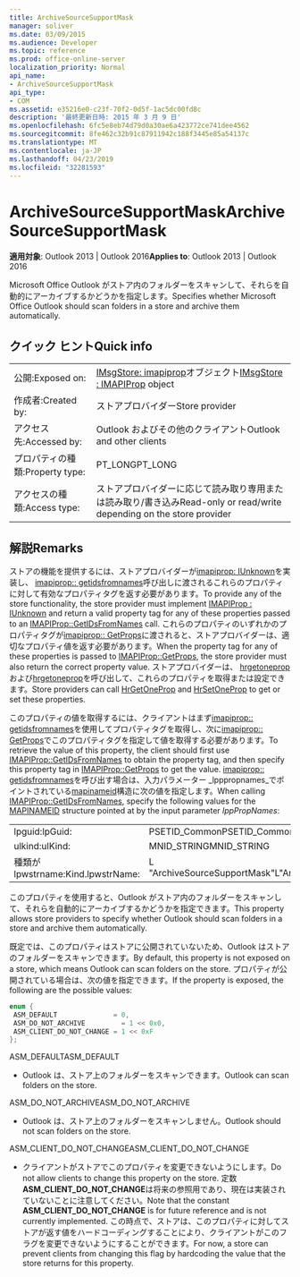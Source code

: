 ```yaml
---
title: ArchiveSourceSupportMask
manager: soliver
ms.date: 03/09/2015
ms.audience: Developer
ms.topic: reference
ms.prod: office-online-server
localization_priority: Normal
api_name:
- ArchiveSourceSupportMask
api_type:
- COM
ms.assetid: e35216e0-c23f-70f2-0d5f-1ac5dc00fd8c
description: '最終更新日時: 2015 年 3 月 9 日'
ms.openlocfilehash: 6fc5e8eb74d79d0a30ae6a423772ce741dee4562
ms.sourcegitcommit: 8fe462c32b91c87911942c188f3445e85a54137c
ms.translationtype: MT
ms.contentlocale: ja-JP
ms.lasthandoff: 04/23/2019
ms.locfileid: "32281593"
---
```

# <a name="archivesourcesupportmask"></a><span data-ttu-id="2f035-103">ArchiveSourceSupportMask</span><span class="sxs-lookup"><span data-stu-id="2f035-103">ArchiveSourceSupportMask</span></span>

  
  
<span data-ttu-id="2f035-104">**適用対象**: Outlook 2013 | Outlook 2016</span><span class="sxs-lookup"><span data-stu-id="2f035-104">**Applies to**: Outlook 2013 | Outlook 2016</span></span> 
  
<span data-ttu-id="2f035-105">Microsoft Office Outlook がストア内のフォルダーをスキャンして、それらを自動的にアーカイブするかどうかを指定します。</span><span class="sxs-lookup"><span data-stu-id="2f035-105">Specifies whether Microsoft Office Outlook should scan folders in a store and archive them automatically.</span></span>
  
## <a name="quick-info"></a><span data-ttu-id="2f035-106">クイック ヒント</span><span class="sxs-lookup"><span data-stu-id="2f035-106">Quick info</span></span>

|||
|:-----|:-----|
|<span data-ttu-id="2f035-107">公開:</span><span class="sxs-lookup"><span data-stu-id="2f035-107">Exposed on:</span></span>  <br/> |<span data-ttu-id="2f035-108">[IMsgStore: imapiprop](imsgstoreimapiprop.md)オブジェクト</span><span class="sxs-lookup"><span data-stu-id="2f035-108">[IMsgStore : IMAPIProp](imsgstoreimapiprop.md) object</span></span>  <br/> |
|<span data-ttu-id="2f035-109">作成者:</span><span class="sxs-lookup"><span data-stu-id="2f035-109">Created by:</span></span>  <br/> |<span data-ttu-id="2f035-110">ストアプロバイダー</span><span class="sxs-lookup"><span data-stu-id="2f035-110">Store provider</span></span>  <br/> |
|<span data-ttu-id="2f035-111">アクセス先:</span><span class="sxs-lookup"><span data-stu-id="2f035-111">Accessed by:</span></span>  <br/> |<span data-ttu-id="2f035-112">Outlook およびその他のクライアント</span><span class="sxs-lookup"><span data-stu-id="2f035-112">Outlook and other clients</span></span>  <br/> |
|<span data-ttu-id="2f035-113">プロパティの種類:</span><span class="sxs-lookup"><span data-stu-id="2f035-113">Property type:</span></span>  <br/> |<span data-ttu-id="2f035-114">PT_LONG</span><span class="sxs-lookup"><span data-stu-id="2f035-114">PT_LONG</span></span>  <br/> |
|<span data-ttu-id="2f035-115">アクセスの種類:</span><span class="sxs-lookup"><span data-stu-id="2f035-115">Access type:</span></span>  <br/> |<span data-ttu-id="2f035-116">ストアプロバイダーに応じて読み取り専用または読み取り/書き込み</span><span class="sxs-lookup"><span data-stu-id="2f035-116">Read-only or read/write depending on the store provider</span></span>  <br/> |
   
## <a name="remarks"></a><span data-ttu-id="2f035-117">解説</span><span class="sxs-lookup"><span data-stu-id="2f035-117">Remarks</span></span>

<span data-ttu-id="2f035-118">ストアの機能を提供するには、ストアプロバイダーが[imapiprop: IUnknown](imapipropiunknown.md)を実装し、 [imapiprop:: getidsfromnames](imapiprop-getidsfromnames.md)呼び出しに渡されるこれらのプロパティに対して有効なプロパティタグを返す必要があります。</span><span class="sxs-lookup"><span data-stu-id="2f035-118">To provide any of the store functionality, the store provider must implement [IMAPIProp : IUnknown](imapipropiunknown.md) and return a valid property tag for any of these properties passed to an [IMAPIProp::GetIDsFromNames](imapiprop-getidsfromnames.md) call.</span></span> <span data-ttu-id="2f035-119">これらのプロパティのいずれかのプロパティタグが[imapiprop:: GetProps](imapiprop-getprops.md)に渡されると、ストアプロバイダーは、適切なプロパティ値を返す必要があります。</span><span class="sxs-lookup"><span data-stu-id="2f035-119">When the property tag for any of these properties is passed to [IMAPIProp::GetProps](imapiprop-getprops.md), the store provider must also return the correct property value.</span></span> <span data-ttu-id="2f035-120">ストアプロバイダーは、 [hrgetoneprop](hrgetoneprop.md)および[hrgetoneprop](hrsetoneprop.md)を呼び出して、これらのプロパティを取得または設定できます。</span><span class="sxs-lookup"><span data-stu-id="2f035-120">Store providers can call [HrGetOneProp](hrgetoneprop.md) and [HrSetOneProp](hrsetoneprop.md) to get or set these properties.</span></span> 
  
<span data-ttu-id="2f035-121">このプロパティの値を取得するには、クライアントはまず[imapiprop:: getidsfromnames](imapiprop-getidsfromnames.md)を使用してプロパティタグを取得し、次に[imapiprop:: GetProps](imapiprop-getprops.md)でこのプロパティタグを指定して値を取得する必要があります。</span><span class="sxs-lookup"><span data-stu-id="2f035-121">To retrieve the value of this property, the client should first use [IMAPIProp::GetIDsFromNames](imapiprop-getidsfromnames.md) to obtain the property tag, and then specify this property tag in [IMAPIProp::GetProps](imapiprop-getprops.md) to get the value.</span></span> <span data-ttu-id="2f035-122">[imapiprop:: getidsfromnames](imapiprop-getidsfromnames.md)を呼び出す場合は、入力パラメーター _lpppropnames_でポイントされている[mapinameid](mapinameid.md)構造に次の値を指定します。</span><span class="sxs-lookup"><span data-stu-id="2f035-122">When calling [IMAPIProp::GetIDsFromNames](imapiprop-getidsfromnames.md), specify the following values for the [MAPINAMEID](mapinameid.md) structure pointed at by the input parameter  _lppPropNames_:</span></span>
  
|||
|:-----|:-----|
|<span data-ttu-id="2f035-123">lpguid:</span><span class="sxs-lookup"><span data-stu-id="2f035-123">lpGuid:</span></span>  <br/> |<span data-ttu-id="2f035-124">PSETID_Common</span><span class="sxs-lookup"><span data-stu-id="2f035-124">PSETID_Common</span></span>  <br/> |
|<span data-ttu-id="2f035-125">ulkind:</span><span class="sxs-lookup"><span data-stu-id="2f035-125">ulKind:</span></span>  <br/> |<span data-ttu-id="2f035-126">MNID_STRING</span><span class="sxs-lookup"><span data-stu-id="2f035-126">MNID_STRING</span></span>  <br/> |
|<span data-ttu-id="2f035-127">種類が lpwstrname:</span><span class="sxs-lookup"><span data-stu-id="2f035-127">Kind.lpwstrName:</span></span>  <br/> |<span data-ttu-id="2f035-128">L "ArchiveSourceSupportMask"</span><span class="sxs-lookup"><span data-stu-id="2f035-128">L"ArchiveSourceSupportMask"</span></span>  <br/> |
   
<span data-ttu-id="2f035-129">このプロパティを使用すると、Outlook がストア内のフォルダーをスキャンして、それらを自動的にアーカイブするかどうかを指定できます。</span><span class="sxs-lookup"><span data-stu-id="2f035-129">This property allows store providers to specify whether Outlook should scan folders in a store and archive them automatically.</span></span>
  
<span data-ttu-id="2f035-130">既定では、このプロパティはストアに公開されていないため、Outlook はストアのフォルダーをスキャンできます。</span><span class="sxs-lookup"><span data-stu-id="2f035-130">By default, this property is not exposed on a store, which means Outlook can scan folders on the store.</span></span> <span data-ttu-id="2f035-131">プロパティが公開されている場合は、次の値を指定できます。</span><span class="sxs-lookup"><span data-stu-id="2f035-131">If the property is exposed, the following are the possible values:</span></span>
  
```cpp
enum { 
 ASM_DEFAULT              = 0, 
 ASM_DO_NOT_ARCHIVE         = 1 << 0x0, 
 ASM_CLIENT_DO_NOT_CHANGE = 1 << 0xF 
};
```

<span data-ttu-id="2f035-132">ASM_DEFAULT</span><span class="sxs-lookup"><span data-stu-id="2f035-132">ASM_DEFAULT</span></span>
  
- <span data-ttu-id="2f035-133">Outlook は、ストア上のフォルダーをスキャンできます。</span><span class="sxs-lookup"><span data-stu-id="2f035-133">Outlook can scan folders on the store.</span></span>
    
<span data-ttu-id="2f035-134">ASM_DO_NOT_ARCHIVE</span><span class="sxs-lookup"><span data-stu-id="2f035-134">ASM_DO_NOT_ARCHIVE</span></span>
  
- <span data-ttu-id="2f035-135">Outlook は、ストア上のフォルダーをスキャンしません。</span><span class="sxs-lookup"><span data-stu-id="2f035-135">Outlook should not scan folders on the store.</span></span>
    
<span data-ttu-id="2f035-136">ASM_CLIENT_DO_NOT_CHANGE</span><span class="sxs-lookup"><span data-stu-id="2f035-136">ASM_CLIENT_DO_NOT_CHANGE</span></span>
  
- <span data-ttu-id="2f035-137">クライアントがストアでこのプロパティを変更できないようにします。</span><span class="sxs-lookup"><span data-stu-id="2f035-137">Do not allow clients to change this property on the store.</span></span> <span data-ttu-id="2f035-138">定数**ASM_CLIENT_DO_NOT_CHANGE**は将来の参照用であり、現在は実装されていないことに注意してください。</span><span class="sxs-lookup"><span data-stu-id="2f035-138">Note that the constant **ASM_CLIENT_DO_NOT_CHANGE** is for future reference and is not currently implemented.</span></span> <span data-ttu-id="2f035-139">この時点で、ストアは、このプロパティに対してストアが返す値をハードコーディングすることにより、クライアントがこのフラグを変更できないようにすることができます。</span><span class="sxs-lookup"><span data-stu-id="2f035-139">For now, a store can prevent clients from changing this flag by hardcoding the value that the store returns for this property.</span></span> 
    

